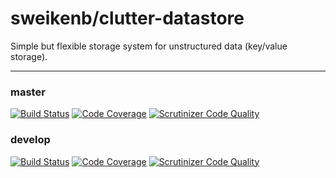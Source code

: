 # sweikenb/clutter-datastore

Simple but flexible storage system for unstructured data (key/value storage).

***

### master
[![Build Status](https://scrutinizer-ci.com/g/sweikenb/clutter-datastore/badges/build.png?b=master)](https://scrutinizer-ci.com/g/sweikenb/clutter-datastore/build-status/master)
[![Code Coverage](https://scrutinizer-ci.com/g/sweikenb/clutter-datastore/badges/coverage.png?b=master)](https://scrutinizer-ci.com/g/sweikenb/clutter-datastore/?branch=master)
[![Scrutinizer Code Quality](https://scrutinizer-ci.com/g/sweikenb/clutter-datastore/badges/quality-score.png?b=master)](https://scrutinizer-ci.com/g/sweikenb/clutter-datastore/?branch=master)


### develop
[![Build Status](https://scrutinizer-ci.com/g/sweikenb/clutter-datastore/badges/build.png?b=develop)](https://scrutinizer-ci.com/g/sweikenb/clutter-datastore/build-status/develop)
[![Code Coverage](https://scrutinizer-ci.com/g/sweikenb/clutter-datastore/badges/coverage.png?b=develop)](https://scrutinizer-ci.com/g/sweikenb/clutter-datastore/?branch=develop)
[![Scrutinizer Code Quality](https://scrutinizer-ci.com/g/sweikenb/clutter-datastore/badges/quality-score.png?b=develop)](https://scrutinizer-ci.com/g/sweikenb/clutter-datastore/?branch=develop)

